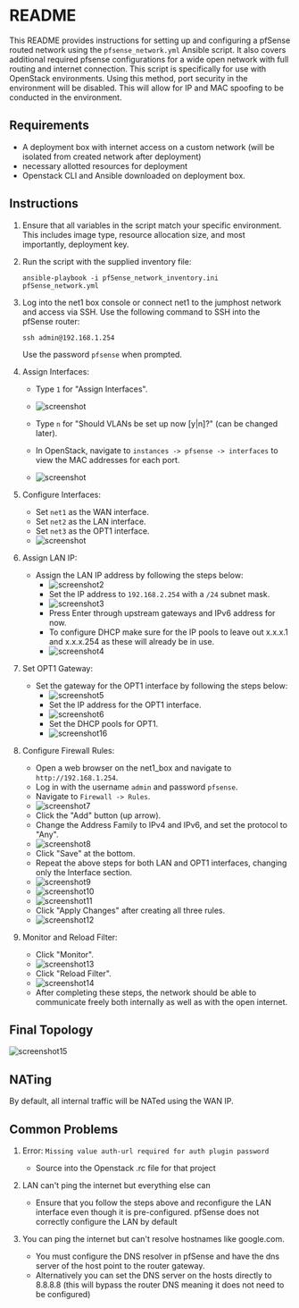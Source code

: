 # README

This README provides instructions for setting up and configuring a pfSense routed network using the `pfsense_network.yml` Ansible script. It also covers additional required pfsense configurations for a wide open network with full routing and internet connection. This script is specifically for use with OpenStack environments. Using this method, port security in the environment will be disabled. This will allow for IP and MAC spoofing to be conducted in the environment.

## Requirements
- A deployment box with internet access on a custom network (will be isolated from created network after deployment)
- necessary allotted resources for deployment
- Openstack CLI and Ansible downloaded on deployment box.

## Instructions
1. Ensure that all variables in the script match your specific environment. This includes image type, resource allocation size, and most importantly, deployment key.
2. Run the script with the supplied inventory file:
    ```
    ansible-playbook -i pfSense_network_inventory.ini pfSense_network.yml
    ```

2. Log into the net1 box console or connect net1 to the jumphost network and access via SSH. Use the following command to SSH into the pfSense router:
    ```
    ssh admin@192.168.1.254
    ```
    Use the password `pfsense` when prompted.

3. Assign Interfaces:
    - Type `1` for "Assign Interfaces".
    - ![screenshot](screenshots/20240110125508.png)

    - Type `n` for "Should VLANs be set up now [y|n]?" (can be changed later).
    - In OpenStack, navigate to `instances -> pfsense -> interfaces` to view the MAC addresses for each port.
    - ![screenshot](screenshots/20240109163443.png)

5. Configure Interfaces:
    - Set `net1` as the WAN interface.
    - Set `net2` as the LAN interface.
    - Set `net3` as the OPT1 interface.
    - ![screenshot](screenshots/20240110125643.png)
6. Assign LAN IP:
    - Assign the LAN IP address by following the steps below:
      - ![screenshot2](screenshots/20240118133446.png)
      - Set the IP address to `192.168.2.254` with a `/24` subnet mask.
      - ![screenshot3](screenshots/20240118134010.png)
      - Press Enter through upstream gateways and IPv6 address for now. 
      - To configure DHCP make sure for the IP pools to leave out x.x.x.1 and x.x.x.254 as these will already be in use.
      - ![screenshot4](screenshots/20240118134152.png)

7. Set OPT1 Gateway:
    - Set the gateway for the OPT1 interface by following the steps below:
      - ![screenshot5](screenshots/20240110125840.png)
      - Set the IP address for the OPT1 interface.
      - ![screenshot6](screenshots/20240110125945.png)
      - Set the DHCP pools for OPT1.
      - ![screenshot16](screenshots/124709.png)


8. Configure Firewall Rules:
    - Open a web browser on the net1_box and navigate to `http://192.168.1.254`.
    - Log in with the username `admin` and password `pfsense`.
    - Navigate to `Firewall -> Rules`.
    - ![screenshot7](screenshots/20240110130304.png)
    - Click the "Add" button (up arrow).
    - Change the Address Family to IPv4 and IPv6, and set the protocol to "Any".
    - ![screenshot8](screenshots/20240110130420.png)
    - Click "Save" at the bottom.
    - Repeat the above steps for both LAN and OPT1 interfaces, changing only the Interface section.
    - ![screenshot9](screenshots/20240110130552.png)
    - ![screenshot10](screenshots/20240110130602.png)
    - ![screenshot11](screenshots/20240110130612.png)
    - Click "Apply Changes" after creating all three rules.
    - ![screenshot12](screenshots/20240110130631.png)

9. Monitor and Reload Filter:
    - Click "Monitor".
    - ![screenshot13](screenshots/20240109165722.png)
    - Click "Reload Filter".
    - ![screenshot14](screenshots/20240109165736.png)
    - After completing these steps, the network should be able to communicate freely both internally as well as with the open internet.

## Final Topology
![screenshot15](screenshots/20240118141936.png)


## NATing

By default, all internal traffic will be NATed using the WAN IP.


## Common Problems 

1) Error: 
`
Missing value auth-url required for auth plugin password
`

    - Source into the Openstack .rc file for that project


2) LAN can't ping the internet but everything else can
    - Ensure that you follow the steps above and reconfigure the LAN interface even though it is pre-configured. pfSense does not correctly configure the LAN by default

3) You can ping the internet but can't resolve hostnames like google.com. 
     - You must configure the DNS resolver in pfSense and have the dns server of the host point to the router gateway.
     - Alternatively you can set the DNS server on the hosts directly to 8.8.8.8 (this will bypass the router DNS meaning it does not need to be configured)
